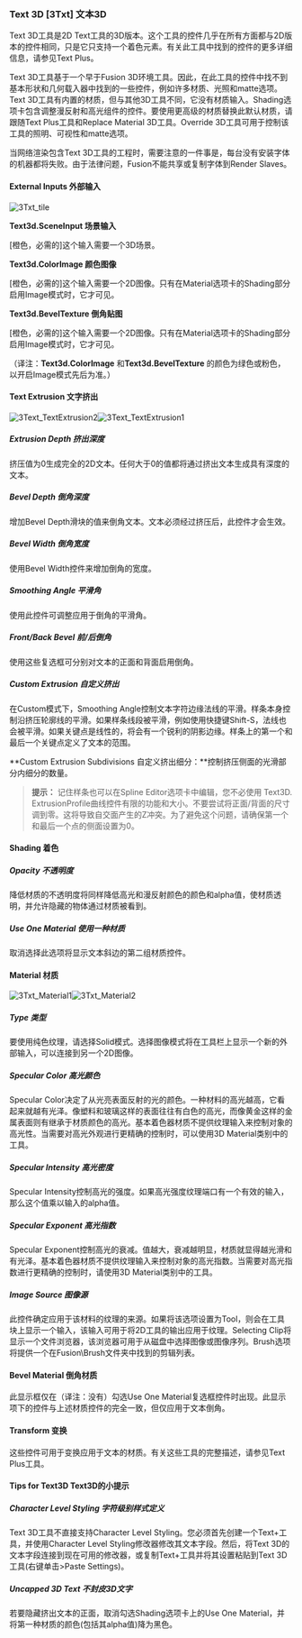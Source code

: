 ### Text 3D [3Txt] 文本3D

Text 3D工具是2D Text工具的3D版本。这个工具的控件几乎在所有方面都与2D版本的控件相同，只是它只支持一个着色元素。有关此工具中找到的控件的更多详细信息，请参见Text Plus。

Text 3D工具基于一个早于Fusion 3D环境工具。因此，在此工具的控件中找不到基本形状和几何载入器中找到的一些控件，例如许多材质、光照和matte选项。Text 3D工具有内置的材质，但与其他3D工具不同，它没有材质输入。Shading选项卡包含调整漫反射和高光组件的控件。要使用更高级的材质替换此默认材质，请跟随Text Plus工具和Replace Material 3D工具。Override 3D工具可用于控制该工具的照明、可视性和matte选项。

当网络渲染包含Text 3D工具的工程时，需要注意的一件事是，每台没有安装字体的机器都将失败。由于法律问题，Fusion不能共享或复制字体到Render Slaves。

#### External Inputs 外部输入

 ![3Txt_tile](images/3Txt_tile.jpg)

**Text3d.SceneInput 场景输入** 

[橙色，必需的]这个输入需要一个3D场景。

**Text3d.ColorImage 颜色图像** 

[橙色，必需的]这个输入需要一个2D图像。只有在Material选项卡的Shading部分启用Image模式时，它才可见。

**Text3d.BevelTexture 倒角贴图** 

[橙色，必需的]这个输入需要一个2D图像。只有在Material选项卡的Shading部分启用Image模式时，它才可见。

（译注：**Text3d.ColorImage** 和**Text3d.BevelTexture** 的颜色为绿色或粉色，以开启Image模式先后为准。）

#### Text Extrusion 文字挤出

![3Text_TextExtrusion2](images/3Text_TextExtrusion2.jpg)![3Text_TextExtrusion1](images/3Text_TextExtrusion1.png)

##### Extrusion Depth 挤出深度

挤压值为0生成完全的2D文本。任何大于0的值都将通过挤出文本生成具有深度的文本。

##### Bevel Depth 倒角深度

增加Bevel Depth滑块的值来倒角文本。文本必须经过挤压后，此控件才会生效。

##### Bevel Width 倒角宽度

使用Bevel Width控件来增加倒角的宽度。

##### Smoothing Angle 平滑角

使用此控件可调整应用于倒角的平滑角。

##### Front/Back Bevel 前/后倒角

使用这些复选框可分别对文本的正面和背面启用倒角。

##### Custom Extrusion 自定义挤出

在Custom模式下，Smoothing Angle控制文本字符边缘法线的平滑。样条本身控制沿挤压轮廓线的平滑。如果样条线段被平滑，例如使用快捷键Shift-S，法线也会被平滑。如果关键点是线性的，将会有一个锐利的阴影边缘。样条上的第一个和最后一个关键点定义了文本的范围。

**Custom Extrusion Subdivisions 自定义挤出细分：**控制挤压侧面的光滑部分内细分的数量。

> **提示：** 记住样条也可以在Spline Editor选项卡中编辑，您不必使用 Text3D. ExtrusionProfile曲线控件有限的功能和大小。不要尝试将正面/背面的尺寸调到零。这将导致自交面产生的Z冲突。为了避免这个问题，请确保第一个和最后一个点的侧面设置为0。

#### Shading 着色

##### Opacity 不透明度

降低材质的不透明度将同样降低高光和漫反射颜色的颜色和alpha值，使材质透明，并允许隐藏的物体通过材质被看到。

##### Use One Material 使用一种材质

取消选择此选项将显示文本斜边的第二组材质控件。

#### Material 材质

![3Txt_Material1](images/3Txt_Material1.png)![3Txt_Material2](images/3Txt_Material2.png)

##### Type 类型

要使用纯色纹理，请选择Solid模式。选择图像模式将在工具栏上显示一个新的外部输入，可以连接到另一个2D图像。

##### Specular Color 高光颜色

Specular Color决定了从光亮表面反射的光的颜色。一种材料的高光越高，它看起来就越有光泽。像塑料和玻璃这样的表面往往有白色的高光，而像黄金这样的金属表面则有继承于材质颜色的高光。基本着色器材质不提供纹理输入来控制对象的高光性。当需要对高光外观进行更精确的控制时，可以使用3D Material类别中的工具。

##### Specular Intensity 高光密度

Specular Intensity控制高光的强度。如果高光强度纹理端口有一个有效的输入，那么这个值乘以输入的alpha值。

##### Specular Exponent 高光指数

Specular Exponent控制高光的衰减。值越大，衰减越明显，材质就显得越光滑和有光泽。基本着色器材质不提供纹理输入来控制对象的高光指数。当需要对高光指数进行更精确的控制时，请使用3D Material类别中的工具。

##### Image Source 图像源

此控件确定应用于该材料的纹理的来源。如果将该选项设置为Tool，则会在工具块上显示一个输入，该输入可用于将2D工具的输出应用于纹理。Selecting Clip将显示一个文件浏览器，该浏览器可用于从磁盘中选择图像或图像序列。Brush选项将提供一个在Fusion\Brush文件夹中找到的剪辑列表。

#### Bevel Material 倒角材质

此显示框仅在（译注：没有）勾选Use One Material复选框控件时出现。此显示项下的控件与上述材质控件的完全一致，但仅应用于文本倒角。

#### Transform 变换

这些控件可用于变换应用于文本的材质。有关这些工具的完整描述，请参见Text Plus工具。

#### Tips for Text3D Text3D的小提示

##### Character Level Styling 字符级别样式定义

Text 3D工具不直接支持Character Level Styling。您必须首先创建一个Text+工具，并使用Character Level Styling修改器修改其文本字段。然后，将Text 3D的文本字段连接到现在可用的修改器，或复制Text+工具并将其设置粘贴到Text 3D工具(右键单击>Paste Settings)。

##### Uncapped 3D Text 不封皮3D文字

若要隐藏挤出文本的正面，取消勾选Shading选项卡上的Use One Material，并将第一种材质的颜色(包括其alpha值)降为黑色。